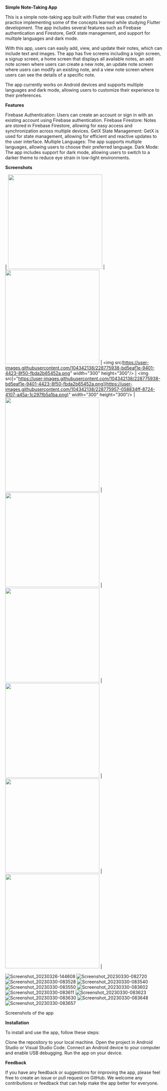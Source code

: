 **Simple Note-Taking App**


This is a simple note-taking app built with Flutter that was created to practice implementing some of the concepts learned while studying Flutter development. The app includes several features such as Firebase authentication and Firestore, GetX state management, and support for multiple languages and dark mode.

With this app, users can easily add, view, and update their notes, which can include text and images. The app has five screens including a login screen, a signup screen, a home screen that displays all available notes, an add note screen where users can create a new note, an update note screen where users can modify an existing note, and a view note screen where users can see the details of a specific note.

The app currently works on Android devices and supports multiple languages and dark mode, allowing users to customize their experience to their preferences.

**Features**


Firebase Authentication: Users can create an account or sign in with an existing account using Firebase authentication.
Firebase Firestore: Notes are stored in Firebase Firestore, allowing for easy access and synchronization across multiple devices.
GetX State Management: GetX is used for state management, allowing for efficient and reactive updates to the user interface.
Multiple Languages: The app supports multiple languages, allowing users to choose their preferred language.
Dark Mode: The app includes support for dark mode, allowing users to switch to a darker theme to reduce eye strain in low-light environments.

**Screenshots**

| <img src="https://user-images.githubusercontent.com/104342138/228775938-bd5eaf1e-9401-4423-8f50-fbda2b65452a.png" width="300" height="300"/> | <img src="https://user-images.githubusercontent.com/104342138/228775938-bd5eaf1e-9401-4423-8f50-fbda2b65452a.png" width="300" height="300"/> | <img src(https://user-images.githubusercontent.com/104342138/228775938-bd5eaf1e-9401-4423-8f50-fbda2b65452a.png" width="300" height="300"/> | <img src[="https://user-images.githubusercontent.com/104342138/228775938-bd5eaf1e-9401-4423-8f50-fbda2b65452a.png](https://user-images.githubusercontent.com/104342138/228775957-058834ff-8724-4107-a45a-1c297fb5a1ba.png)" width="300" height="300"/> | <img src="https://user-images.githubusercontent.com/104342138/228775938-bd5eaf1e-9401-4423-8f50-fbda2b65452a.png" width="300" height="300"/> | <img src="https://user-images.githubusercontent.com/104342138/228775938-bd5eaf1e-9401-4423-8f50-fbda2b65452a.png" width="300" height="300"/> | <img src="https://user-images.githubusercontent.com/104342138/228775938-bd5eaf1e-9401-4423-8f50-fbda2b65452a.png" width="300" height="300"/> | <img src="https://user-images.githubusercontent.com/104342138/228775938-bd5eaf1e-9401-4423-8f50-fbda2b65452a.png" width="300" height="300"/> | <img src="https://user-images.githubusercontent.com/104342138/228775938-bd5eaf1e-9401-4423-8f50-fbda2b65452a.png" width="300" height="300"/> | <img src="https://user-images.githubusercontent.com/104342138/228775938-bd5eaf1e-9401-4423-8f50-fbda2b65452a.png" width="300" height="300"/> |


![Screenshot_20230326-144608](https://user-images.githubusercontent.com/104342138/228775714-320a7b4f-8420-4b1b-98f4-89c7e6118368.png)
![Screenshot_20230330-082720](https://user-images.githubusercontent.com/104342138/228775938-bd5eaf1e-9401-4423-8f50-fbda2b65452a.png)
![Screenshot_20230330-083528](https://user-images.githubusercontent.com/104342138/228775957-058834ff-8724-4107-a45a-1c297fb5a1ba.png)
![Screenshot_20230330-083540](https://user-images.githubusercontent.com/104342138/228775971-53b77f23-f6b6-4c8f-89e5-3b170816a85d.png)
![Screenshot_20230330-083550](https://user-images.githubusercontent.com/104342138/228775984-26820d41-c75f-4803-a386-414e93003cd7.png)
![Screenshot_20230330-083602](https://user-images.githubusercontent.com/104342138/228775993-f1e04f4b-7d01-4ad5-8220-4894933a18d3.png)
![Screenshot_20230330-083611](https://user-images.githubusercontent.com/104342138/228776061-281049e4-2817-43eb-ab05-c58b81b78414.png)
![Screenshot_20230330-083623](https://user-images.githubusercontent.com/104342138/228776088-035de750-0b60-4be3-b1eb-bb09997d4674.png)
![Screenshot_20230330-083630](https://user-images.githubusercontent.com/104342138/228776108-ba5c81a0-52f2-4516-85f2-b704e5f3ee2d.png)
![Screenshot_20230330-083648](https://user-images.githubusercontent.com/104342138/228776130-68717ed8-4e1b-4a09-b0af-eaa4c22e145e.png)
![Screenshot_20230330-083657](https://user-images.githubusercontent.com/104342138/228776151-a83c077c-d2d4-4426-94f5-9a13acf72dcb.png)

Screenshots of the app

**Installation**


To install and use the app, follow these steps:

Clone the repository to your local machine.
Open the project in Android Studio or Visual Studio Code.
Connect an Android device to your computer and enable USB debugging.
Run the app on your device.

**Feedback**


If you have any feedback or suggestions for improving the app, please feel free to create an issue or pull request on GitHub. We welcome any contributions or feedback that can help make the app better for everyone.
